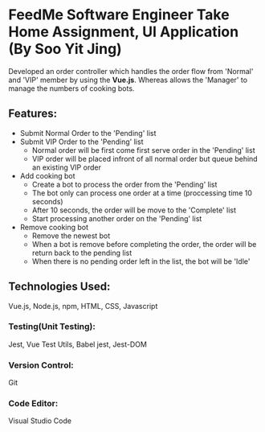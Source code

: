 # FeedMe Software Engineer Take Home Assignment, UI Application (By Soo Yit Jing)
Developed an order controller which handles the order flow from 'Normal' and 'VIP' member by using the **Vue.js**. Whereas allows the 'Manager' to manage the numbers of cooking bots.

## Features:
- Submit Normal Order to the 'Pending' list
- Submit VIP Order to the 'Pending' list
  - Normal order will be first come first serve order in the 'Pending' list
  - VIP order will be placed infront of all normal order but queue behind an existing VIP order
- Add cooking bot
  - Create a bot to process the order from the 'Pending' list
  - The bot only can process one order at a time (proccessing time 10 seconds)
  - After 10 seconds, the order will be move to the 'Complete' list
  - Start processing another order on the 'Pending' list
- Remove cooking bot
  - Remove the newest bot
  - When a bot is remove before completing the order, the order will be return back to the pending list
  - When there is no pending order left in the list, the bot will be 'Idle'

## Technologies Used:
Vue.js, Node.js, npm, HTML, CSS, Javascript
### Testing(Unit Testing): 
Jest, Vue Test Utils, Babel jest, Jest-DOM
### Version Control: 
Git
### Code Editor: 
Visual Studio Code
